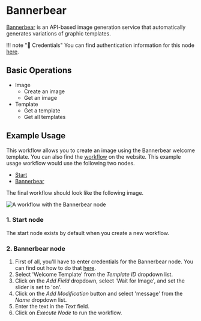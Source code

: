 # Bannerbear

[Bannerbear](https://www.bannerbear.com/) is an API-based image generation service that automatically generates variations of graphic templates.

!!! note "🔑 Credentials"
    You can find authentication information for this node [here](/workflow/integrations/credentials/bannerbear/).


## Basic Operations

* Image
    * Create an image
    * Get an image
* Template
    * Get a template
    * Get all templates

## Example Usage

This workflow allows you to create an image using the Bannerbear welcome template. You can also find the [workflow](https://n8n.io/workflows/544) on the website. This example usage workflow would use the following two nodes.
- [Start](/workflow/integrations/core-nodes/workflow-nodes-base.start/)
- [Bannerbear]()

The final workflow should look like the following image.

![A workflow with the Bannerbear node](/_images/integrations/nodes/bannerbear/workflow.png)

### 1. Start node

The start node exists by default when you create a new workflow.

### 2. Bannerbear node

1. First of all, you'll have to enter credentials for the Bannerbear node. You can find out how to do that [here](/workflow/integrations/credentials/bannerbear/).
2. Select 'Welcome Template' from the *Template ID* dropdown list.
3. Click on the *Add Field* dropdown, select 'Wait for Image', and set the slider is set to 'on'.
4. Click on the *Add Modification* button and select 'message' from the *Name* dropdown list.
5. Enter the text in the *Text* field.
6. Click on *Execute Node* to run the workflow.




